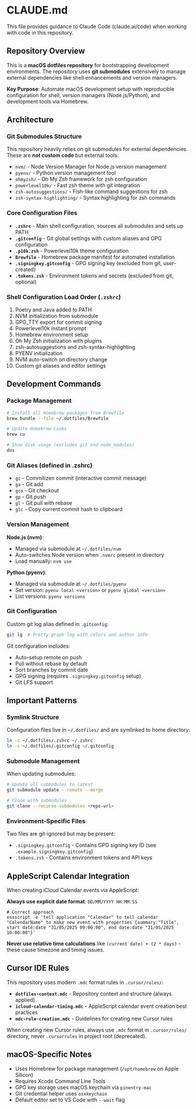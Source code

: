 # CLAUDE.md

This file provides guidance to Claude Code (claude.ai/code) when working with code in this repository.

## Repository Overview

This is a **macOS dotfiles repository** for bootstrapping development environments. The repository uses **git submodules** extensively to manage external dependencies like shell enhancements and version managers.

**Key Purpose**: Automate macOS development setup with reproducible configuration for shell, version managers (Node.js/Python), and development tools via Homebrew.

## Architecture

### Git Submodules Structure

This repository heavily relies on git submodules for external dependencies. These are **not custom code** but external tools:

- `nvm/` - Node Version Manager for Node.js version management
- `pyenv/` - Python version management tool
- `ohmyzsh/` - Oh My Zsh framework for zsh configuration
- `powerlevel10k/` - Fast zsh theme with git integration
- `zsh-autosuggestions/` - Fish-like command suggestions for zsh
- `zsh-syntax-highlighting/` - Syntax highlighting for zsh commands

### Core Configuration Files

- **`.zshrc`** - Main shell configuration, sources all submodules and sets up PATH
- **`.gitconfig`** - Git global settings with custom aliases and GPG configuration
- **`.p10k.zsh`** - Powerlevel10k theme configuration
- **`Brewfile`** - Homebrew package manifest for automated installation
- **`.signingkey.gitconfig`** - GPG signing key (excluded from git, user-created)
- **`.tokens.zsh`** - Environment tokens and secrets (excluded from git, optional)

### Shell Configuration Load Order (`.zshrc`)

1. Poetry and Java added to PATH
2. NVM initialization from submodule
3. GPG_TTY export for commit signing
4. Powerlevel10k instant prompt
5. Homebrew environment setup
6. Oh My Zsh initialization with plugins
7. zsh-autosuggestions and zsh-syntax-highlighting
8. PYENV initialization
9. NVM auto-switch on directory change
10. Custom git aliases and editor settings

## Development Commands

### Package Management

```bash
# Install all Homebrew packages from Brewfile
brew bundle --file ~/.dotfiles/Brewfile

# Update Homebrew casks
brew cu

# Show disk usage (excludes git and node_modules)
dus
```

### Git Aliases (defined in .zshrc)

- `gc` - Commitizen commit (interactive commit message)
- `ga` - Git add
- `gco` - Git checkout
- `gp` - Git push
- `gl` - Git pull with rebase
- `glc` - Copy current commit hash to clipboard

### Version Management

**Node.js (nvm)**:
- Managed via submodule at `~/.dotfiles/nvm`
- Auto-switches Node version when `.nvmrc` present in directory
- Load manually: `nvm use`

**Python (pyenv)**:
- Managed via submodule at `~/.dotfiles/pyenv`
- Set version: `pyenv local <version>` or `pyenv global <version>`
- List versions: `pyenv versions`

### Git Configuration

Custom git log alias defined in `.gitconfig`:
```bash
git lg  # Pretty graph log with colors and author info
```

Git configuration includes:
- Auto-setup remote on push
- Pull without rebase by default
- Sort branches by commit date
- GPG signing (requires `.signingkey.gitconfig` setup)
- Git LFS support

## Important Patterns

### Symlink Structure

Configuration files live in `~/.dotfiles/` and are symlinked to home directory:
```bash
ln -s ~/.dotfiles/.zshrc ~/.zshrc
ln -s ~/.dotfiles/.gitconfig ~/.gitconfig
```

### Submodule Management

When updating submodules:
```bash
# Update all submodules to latest
git submodule update --remote --merge

# Clone with submodules
git clone --recurse-submodules <repo-url>
```

### Environment-Specific Files

Two files are git-ignored but may be present:
- `.signingkey.gitconfig` - Contains GPG signing key ID (see `.example.signingkey.gitconfig`)
- `.tokens.zsh` - Contains environment tokens and API keys

## AppleScript Calendar Integration

When creating iCloud Calendar events via AppleScript:

**Always use explicit date format**: `DD/MM/YYYY HH:MM:SS`

```applescript
# Correct approach
osascript -e 'tell application "Calendar" to tell calendar "CalendarName" to make new event with properties {summary:"Title", start date:date "31/05/2025 09:00:00", end date:date "31/05/2025 10:00:00"}'
```

**Never use relative time calculations** like `(current date) + (2 * days)` - these cause timezone and timing issues.

## Cursor IDE Rules

This repository uses modern `.mdc` format rules in `.cursor/rules/`:

- **`dotfiles-context.mdc`** - Repository context and structure (always applied)
- **`icloud-calendar-timing.mdc`** - AppleScript calendar event creation best practices
- **`mdc-rule-creation.mdc`** - Guidelines for creating new Cursor rules

When creating new Cursor rules, always use `.mdc` format in `.cursor/rules/` directory, never `.cursorrules` in project root (deprecated).

## macOS-Specific Notes

- Uses Homebrew for package management (`/opt/homebrew` on Apple Silicon)
- Requires Xcode Command Line Tools
- GPG key storage uses macOS keychain via `pinentry-mac`
- Git credential helper uses `osxkeychain`
- Default editor set to VS Code with `--wait` flag
